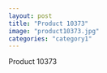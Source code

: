```yaml
---
layout: post
title: "Product 10373"
image: "product10373.jpg"
categories: "category1"
---
```

Product 10373
